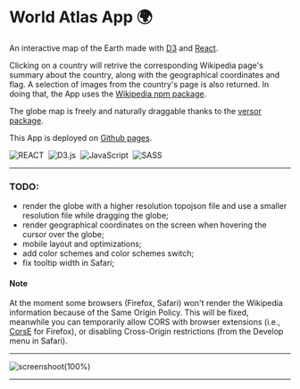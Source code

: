 # World Atlas App 🌍

An interactive map of the Earth made with [D3](https://d3js.org/) and [React](https://reactjs.org/).


Clicking on a country will retrive the corresponding Wikipedia page's summary about the country, along with the geographical coordinates and flag.
A selection of images from the country's page is also returned.
In doing that, the App uses the [Wikipedia npm package](https://www.npmjs.com/package/wikipedia).


The globe map is freely and naturally draggable thanks to the [versor package](https://www.npmjs.com/package/versor).

This App is deployed on [Github pages](https://marcocosta1618.github.io/world-atlas-app/). 

![REACT](https://img.shields.io/badge/REACT-grey.svg?&logo=react&logoColor=blue)&nbsp;
![D3.js](https://img.shields.io/badge/D3.js-fff.svg?&logo=d3.js&logoColor=f5854b)&nbsp;
![JavaScript](https://img.shields.io/badge/JavaScript-f7df1e.svg?&logo=javascript&logoColor=black)&nbsp;
![SASS](https://img.shields.io/badge/SASS-cc6699.svg?&logo=sass&logoColor=white)&nbsp;

---

### TODO:
+ render the globe with a higher resolution topojson file and use a smaller resolution file while dragging the globe;
+ render geographical coordinates on the screen when hovering the cursor over the globe;
+ mobile layout and optimizations;
+ add color schemes and color schemes switch;
+ fix tooltip width in Safari;

#### Note
At the moment some browsers (Firefox, Safari) won't render the Wikipedia information because of the Same Origin Policy. This will be fixed, meanwhile you can temporarily allow CORS with browser extensions (i.e., [CorsE](https://github.com/spenibus/cors-everywhere-firefox-addon) for Firefox), or disabling Cross-Origin restrictions (from the Develop menu in Safari).

---

![screenshoot(100%)](https://user-images.githubusercontent.com/78434326/170222207-106b6beb-e145-401d-bfaf-4bec6a43857f.png)

---

